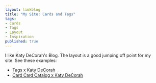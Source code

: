 ```yaml
---
layout: linkblog
title: "My Site: Cards and Tags"
tags:
- Cards
- Tags
- Layout
- Inspiration
published: true
---
```

I like Katy DeCorah's Blog. The layout is a good jumping off point for my  site.
See these examples:

* [Tags x Katy DeCorah](http://katydecorah.com/tags/)
* [Card Card Catalog x Katy DeCorah](http://katydecorah.com/card-catalog/)

